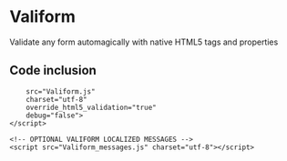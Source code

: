 # Valiform
Validate any form automagically with native HTML5 tags and properties


## Code inclusion
```<script
    src="Valiform.js"
    charset="utf-8"
	override_html5_validation="true"
	debug="false">
</script>

<!-- OPTIONAL VALIFORM LOCALIZED MESSAGES -->
<script src="Valiform_messages.js" charset="utf-8"></script>

```